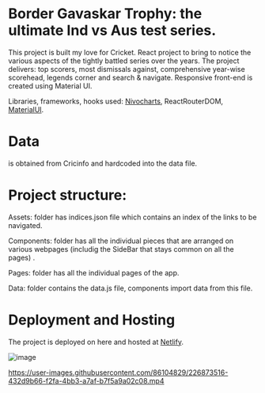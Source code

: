 # Border Gavaskar Trophy: the ultimate Ind vs Aus test series.

This project is built my love for Cricket.
React project to bring to notice the various aspects of the tightly battled series over the years. 
The project delivers: top scorers, most dismissals against, comprehensive year-wise scorehead, legends corner and search & navigate. 
Responsive front-end is created using Material UI.

Libraries, frameworks, hooks used: [Nivocharts](https://nivo.rocks/), ReactRouterDOM, [MaterialUI](http://material-ui.com/).

# Data 
is obtained from Cricinfo and hardcoded into the data file. 

# Project structure:
Assets: folder has indices.json file which contains an index of the links to be navigated.

Components: folder has all the individual pieces that are arranged on various webpages (includig the SideBar that stays common on all the pages) .

Pages: folder has all the individual pages of the app.

Data: folder contains the data.js file, components import data from this file. 

# Deployment and Hosting  
The project is deployed on here and hosted at [Netlify](https://indvaus-cric-center.netlify.app/).

![image](https://user-images.githubusercontent.com/86104829/226871521-1bdfc692-f746-459e-84d5-0f1270d962d7.png)



https://user-images.githubusercontent.com/86104829/226873516-432d9b66-f2fa-4bb3-a7af-b7f5a9a02c08.mp4

